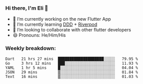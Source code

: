 ### Hi there, I'm Eli 👋
- 🔭 I’m currently working on the new Flutter App
- 🌱 I’m currently learning <a href="https://resocoder.com/2020/03/09/flutter-firebase-ddd-course-1-domain-driven-design-principles/">DDD</a> + <a href="https://riverpod.dev/">Riverpod</a>
- 🦄 I’m looking to collaborate with other flutter developers
- 😄 Pronouns: He/Him/His

### Weekly breakdown:
<!--START_SECTION:waka-->
```text
Dart   21 hrs 27 mins  ████████████████████░░░░░   79.95 % 
Go     3 hrs 12 mins   ███░░░░░░░░░░░░░░░░░░░░░░   11.93 % 
YAML   1 hr 5 mins     █░░░░░░░░░░░░░░░░░░░░░░░░   04.04 % 
JSON   29 mins         ▒░░░░░░░░░░░░░░░░░░░░░░░░   01.84 % 
Text   16 mins         ▒░░░░░░░░░░░░░░░░░░░░░░░░   01.03 % 
```
<!--END_SECTION:waka-->
